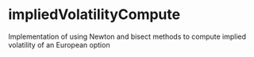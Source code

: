 # impliedVolatilityCompute
Implementation of using Newton and bisect methods to compute implied volatility of an European option
